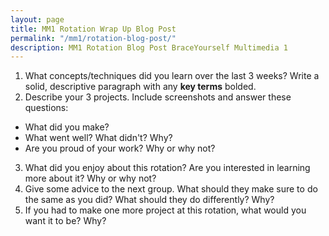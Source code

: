```yaml
---
layout: page
title: MM1 Rotation Wrap Up Blog Post
permalink: "/mm1/rotation-blog-post/"
description: MM1 Rotation Blog Post BraceYourself Multimedia 1
---
```


1. What concepts/techniques did you learn over the last 3 weeks? Write a solid, descriptive paragraph with any **key terms** bolded.
2. Describe your 3 projects. Include screenshots and answer these questions:
  * What did you make?
  * What went well? What didn't? Why?
  * Are you proud of your work? Why or why not?
3. What did you enjoy about this rotation? Are you interested in learning more about it? Why or why not?
4. Give some advice to the next group. What should they make sure to do the same as you did? What should they do differently? Why?
5. If you had to make one more project at this rotation, what would you want it to be? Why?

<br>